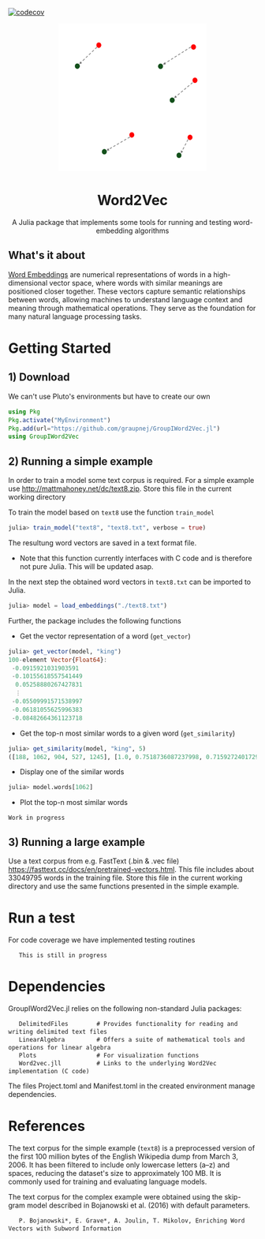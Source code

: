 [![codecov](https://codecov.io/gh/graupnej/GroupIWord2Vec.jl/graph/badge.svg?token=WRWRU7P5WQ)](https://codecov.io/gh/graupnej/GroupIWord2Vec.jl)

<div align="center">
  <img src="WordEmbeddings.png" alt="Logo" width="300" height="300" />
       <h1>Word2Vec</h1>
       A Julia package that implements some tools for running and testing word-embedding algorithms
</div>

## What's it about
[Word Embeddings](https://en.wikipedia.org/wiki/Word_embedding) are numerical representations of words in a high-dimensional vector space, where words with similar meanings are positioned closer together. These vectors capture semantic relationships between words, allowing machines to understand language context and meaning through mathematical operations. They serve as the foundation for many natural language processing tasks.

# Getting Started

## 1) Download
We can't use Pluto's environments but have to create our own

```julia
using Pkg
Pkg.activate("MyEnvironment")
Pkg.add(url="https://github.com/graupnej/GroupIWord2Vec.jl")
using GroupIWord2Vec
```

## 2) Running a simple example
In order to train a model some text corpus is required. For a simple example use http://mattmahoney.net/dc/text8.zip. Store this file in the current working directory

To train the model based on ``text8`` use the function ``train_model``

```julia
julia> train_model("text8", "text8.txt", verbose = true)
```

The resultung word vectors are saved in a text format file.

- Note that this function currently interfaces with C code and is therefore not pure Julia. This will be updated asap.

In the next step the obtained word vectors in ``text8.txt`` can be imported to Julia.

```julia
julia> model = load_embeddings("./text8.txt")
```

Further, the package includes the following functions

- Get the vector representation of a word (``get_vector``)

```julia
julia> get_vector(model, "king")
100-element Vector{Float64}:
 -0.0915921031903591
 -0.10155618557541449
  0.05258880267427831
  ⋮
 -0.05509991571538997
 -0.06181055625996383
 -0.08482664361123718
```

- Get the top-n most similar words to a given word (``get_similarity``)

```julia
julia> get_similarity(model, "king", 5)
([188, 1062, 904, 527, 1245], [1.0, 0.7518736087237998, 0.715927240172969, 0.6939850961445455, 0.678069618100706])
```

- Display one of the similar words

```julia
julia> model.words[1062]
```

- Plot the top-n most similar words

```
Work in progress
```

## 3) Running a large example
Use a text corpus from e.g. FastText (.bin & .vec file) https://fasttext.cc/docs/en/pretrained-vectors.html. This file includes about 33049795 words in the training file.
Store this file in the current working directory and use the same functions presented in the simple example.

# Run a test
For code coverage we have implemented testing routines

       This is still in progress

# Dependencies
GroupIWord2Vec.jl relies on the following non-standard Julia packages:

       DelimitedFiles        # Provides functionality for reading and writing delimited text files
       LinearAlgebra         # Offers a suite of mathematical tools and operations for linear algebra
       Plots                 # For visualization functions
       Word2vec.jll          # Links to the underlying Word2Vec implementation (C code)

The files Project.toml and Manifest.toml in the created environment manage dependencies.

# References
The text corpus for the simple example (``text8``) is a preprocessed version of the first 100 million bytes of the English Wikipedia dump from March 3, 2006. It has been filtered to include only lowercase letters (a–z) and spaces, reducing the dataset's size to approximately 100 MB. It is commonly used for training and evaluating language models.

The text corpus for the complex example were obtained using the skip-gram model described in Bojanowski et al. (2016) with default parameters.

       P. Bojanowski*, E. Grave*, A. Joulin, T. Mikolov, Enriching Word Vectors with Subword Information

